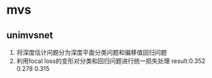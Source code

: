 # mvs
## unimvsnet
1. 将深度估计问题分为深度平面分类问题和偏移值回归问题
2. 利用focal loss的变形对分类和回归问题进行统一损失处理 
result:0.352 0.278 0.315
